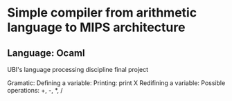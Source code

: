 # Simple compiler from arithmetic language to MIPS architecture
## Language: Ocaml
UBI's language processing discipline final project

Gramatic:
Defining a variable: 
Printing: print X
Redifining a variable:
Possible operations: +, -, *, /
